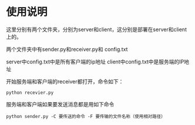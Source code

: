 # 使用说明

这里分别有两个文件夹，分别为server和client，这分别是部署在server和client上的。

两个文件夹中有sender.py和receiver.py和 config.txt

server中config.txt中是所有客户端的ip地址
client中config.txt中是服务端的IP地址

开始服务端和客户端的receiver都打开，命令如下：

```shell
python recevier.py
```

服务端和客户端如果要发送消息都是用如下命令

```shell
python sender.py -C 要传送的命令 -F 要传输的文件名称（使用相对路径）
```
